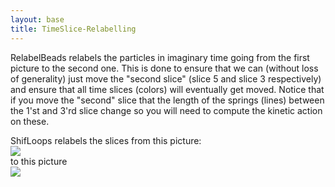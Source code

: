 ```yaml
---
layout: base
title: TimeSlice-Relabelling
---
```


RelabelBeads relabels the particles in imaginary time going from the
first picture to the second one. This is done to ensure that we can
(without loss of generality) just move the "second slice" (slice 5 and
slice 3 respectively) and ensure that all time slices (colors) will
eventually get moved. Notice that if you move the "second" slice that
the length of the springs (lines) between the 1'st and 3'rd slice change
so you will need to compute the kinetic action on these.

ShifLoops relabels the slices from this picture:\
 ![](PIMCPyTutorial%20pathsA.png)\
 to this picture\
 ![](PIMCPyTutorial%20pathsB.png)
